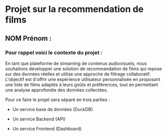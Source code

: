 # Projet sur la recommendation de films

## NOM Prénom :

### **Pour rappel voici le contexte du projet :** 
En tant que plateforme de streaming de contenus audiovisuels, nous souhaitons développer une solution de recommandation de films qui repose sur des données réelles et utilise une approche de filtrage collaboratif. L'objectif est d'offrir une expérience utilisateur personnalisée en proposant une liste de films adaptés à leurs goûts et préférences, tout en permettant une analyse approfondie des données collectées.

Pour ce faire le projet sera séparé en trois parties :

- Un service base de données (DuckDB)

- Un service Backend (API)

- Un service Frontend (Dashboard)